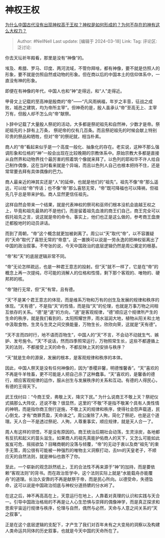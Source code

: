 # 神权王权
[为什么中国古代没有出现神权高于王权？神权是如何形成的？为何不存在的神有这么大权力？](https://www.zhihu.com/question/48038479/answer/3434442111)

> Author: #NellNell
> Last update: [编辑于 2024-03-18]
> Link:
> Tag:
> 评论区:
> 泛讨论:

你去天坛祈年殿看，那里是没有“神像”的。

埃及、希腊、罗马、印度、两河流域，不管你拜啥，都有神像，要不就是仿照人的形象，要不就是仿照自然或动物的形象。但在商以后的中国本土的信仰体系中，一直没有神的形象。

即便在有神像的年代，中国人也和“神”走得远，和“人”走得近。

甲骨文上记载的至高神是殷商的“帝”——“凡风雨祸福，年岁之丰音，征战之成败，城邑之建筑，均为帝所主宰”。但神奇的是，殷人虽承认“帝”至高无上、主宰万有，但殷人却不怎么向“帝”献祭。

卜辞中记载了大量殷人祭祀的活动，大多都是祭祀祖先和自然神，少数才是帝。祭祀祖先的卜辞有上万条， 祭祀帝的仅有几百条。而且祭祀祖先的时候会献上特别珍贵的祭品和牺牲，但对“帝”的祭祀就，相当朴素。

商人的“帝”看起来似乎是一个高度一般化、抽象化的存在。老实说，这种不那么强调形象和位格的“神”一般会出现在比较晚期的宗教体系中。原始宗教大多都是直接从自然界和动物界找个最厉害的照着筑个像就来拜了。以色列的耶和华不许人给自己制作偶像，这在当时看来就是个异端，而且以色列人自己也根本把持不住，还是常常要去拜有具体偶像的巴力。

商人最亲近的神其实还是“人”的延伸，也就是他们的“祖先”。祖先不像“帝”那么遥远，可以给“帝”传话；也不像“帝”那么喜怒无常，“帝”既可降福也可以降祸，但祖先几乎总是带来护佑。商人显然更信任祖先。

这样自然会带来一个结果，就是代表神权的祭司和巫师们根本没机会逾越王权之上，毕竟和祖先最熟的不是他们，而是留着祖先血液的商王们自己，商王完全可以假托祖先之言，说这就是帝的命令。事实上，他们也正是这么做的，参考商王盘庚迁都殷地时的动员讲话。

而到了周朝，“帝”这个概念就更加被剥离了。周公以“天”取代“帝”，以不容置疑的“天命”取代了喜怒无常的“帝意”。这一置换可以说是一劳永逸的把神权驱离出了中国的政治叙事。不夸张的说，今天中国政治的底层逻辑仍然是周公奠定的根基。

“帝”和“天”的底层逻辑非常不同。

“帝”无论怎样疏远，也是一种君王意志的投射。但“天”就不一样了，它是在“帝”的概念上再一次提纯，尽可能的消解人的位格和性情，剩下那个客观的、唯物的、硬邦邦的核。

“帝”随行无常，但“天”有常，且有德。

“天”不是某个君王意志的体现，而是维系万物和万有的创生及发展的规律和秩序的体现。“天有德”，不是指“天”的性情，而是指“天”的伦理，也就是万事万物之间相互依存的关系。“德”是“道”的方向，“道”是客观规律，“德”顺应这个规律所产生的生命的秩序，就是我们看到的，太阳照耀世界，雨水滋润大地，植物从阳关和土地中汲取食物，生灵与生灵之间交换能量，万物生长，欣欣向荣，这就是“天有德”。

“天不言而四时行，地不语而百物生”，中国人的“天”不言，不会动不动就生气、嫉妒、发号施令。“天”不说话，然而四季照常运行，万物照常生长，这些不都遵循上天的法则，不都接受上天的命令，不都反映上天的安排与秩序？

“天”就是生命的源泉，发展的根本，是客观规律和秩序的本体。

因此，中国人祭天是没有任何神像的，因为“黍稷非馨，明德惟馨香”。“天”喜欢的不再是牛羊牲畜，更不可能是人把自己杀了这种蠢事。“天”喜欢的，是馨香的德行，顺应客观规律的运作，服从创生与发展秩序的关系和互动。有德的人得民心，有德的王得天下。

武王伐纣曰：“今商王受，弗敬上天，降灾下民。” 为什么说商王不敬上天？祭祀仪式搞那么大阵仗，还说不敬？很显然，这里的“不敬”不是指不敬某个具有人类性情的神明，而是指你商王倒行逆施，不敬上天的规律和秩序，使得社会怨声载道，民心倒戈，才有“商罪贯盈，天命诛之”。周公废除了人殉，简化了祭祀，也是这个道理。天人合一不是透过祭祀、人殉，人尊重事实，顺应规律，就是天人合一了。

周人有这样的领悟，不是没有原因的。商王统治后期社会动荡，生灵涂炭，各地都有反抗和起义的苗头滋生。如果商人的祖先真能护佑商人的天下，又怎么可能如此岌岌可危、摇摇欲坠？目睹商朝的没落与倾覆，“帝”的无动于衷以及商“祖先”的束手无策，周公很有可能被一种强烈的唯物主义洞察打动，去tm的天皇老子，不顺应天的自然法则，就是神仙也救不了你。

至此，一个崭新的观念跃然纸上，王的合法性不再来源于“神”的加持，而是要依赖“客观法则”的背书。而在政治哲学中，这个法则实际上就是“水能载舟亦能覆舟”的道理。长治久安靠的不再是献祭于帝，而是民心所向。以德受命，失德坠命，这可以说是中国政治彻底与神权分道扬镳的分水岭了。

在这之后，神不再高高在上，天意运行在地上，人靠着对真理的认识和实践与天合一。引导中国政治格局的不再是让人心生恐惧与崇拜的偶像神学，而是真正探求和思索宇宙运行规律与秩序，伦理与自然，偶然与必然，天命与人意之间关系的“天之叙事”。

正是在这个底层逻辑的支配下，才产生了我们对百年未有之大变局的洞察以及构建人类命运共同体的历史叙事，也就是今天中国的天命所在了。
